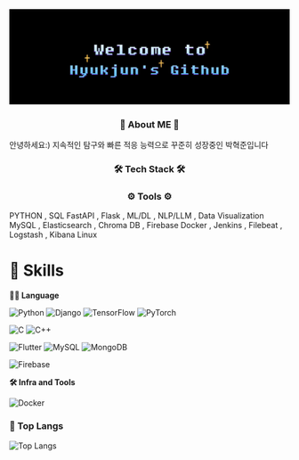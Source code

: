 <!--타이틀 -->
<div align="center">
  <img src="https://github.com/hyukjunmon/hyukjunmon/blob/main/hyukjun.gif?raw=true" />
</div>

<!-- 자기소개 -->
<h3 align="center">🧸 About ME 🧸</h3>
안녕하세요:) 지속적인 탐구와 빠른 적응 능력으로 꾸준히 성장중인 박혁준입니다

<!-- Tech Stack -->
<h3 align="center">🛠️ Tech Stack 🛠️</h3>

<h3 align="center">⚙️ Tools ⚙️</h3>


PYTHON , SQL
FastAPI , Flask , ML/DL , NLP/LLM , Data Visualization 
MySQL , Elasticsearch , Chroma DB , Firebase
Docker , Jenkins , Filebeat , Logstash , Kibana
Linux


# 🦾 Skills
**🧑‍💻 Language**

![Python](https://img.shields.io/badge/python-3776AB.svg?&style=for-the-badge&logo=python&logoColor=white) 
![Django](https://img.shields.io/badge/django-092E20.svg?&style=for-the-badge&logo=django&logoColor=white) 
![TensorFlow](https://img.shields.io/badge/tensorflow-FF6F00.svg?&style=for-the-badge&logo=tensorflow&logoColor=white) 
![PyTorch](https://img.shields.io/badge/pytorch-EE4C2C.svg?&style=for-the-badge&logo=pytorch&logoColor=white)  

![C](https://img.shields.io/badge/c-A8B9CC.svg?&style=for-the-badge&logo=c&logoColor=white) 
![C++](https://img.shields.io/badge/C++-000000.svg?&style=for-the-badge)  

![Flutter](https://img.shields.io/badge/flutter-02569B.svg?&style=for-the-badge&logo=flutter&logoColor=white) 
![MySQL](https://img.shields.io/badge/mysql-4479A1.svg?&style=for-the-badge&logo=mysql&logoColor=white) 
![MongoDB](https://img.shields.io/badge/mongodb-47A248.svg?&style=for-the-badge&logo=mongodb&logoColor=white)  

![Firebase](https://img.shields.io/badge/firebase-FFCA28.svg?&style=for-the-badge&logo=firebase&logoColor=white) 

**🛠️ Infra and Tools**

![Docker](https://img.shields.io/badge/docker-2496ED.svg?&style=for-the-badge&logo=docker&logoColor=white) 

### 🚌 Top Langs
![Top Langs](https://github-readme-stats.vercel.app/api/top-langs/?username=hyukjunmon&layout=compact)
